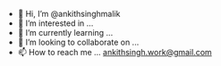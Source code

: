 - 👋 Hi, I’m @ankithsinghmalik
- 👀 I’m interested in ...
- 🌱 I’m currently learning ...
- 💞️ I’m looking to collaborate on ...
- 📫 How to reach me ... ankithsingh.work@gmail.com 

<!---
ankithsinghmalik/ankithsinghmalik is a ✨ special ✨ repository because its `README.md` (this file) appears on your GitHub profile.
You can click the Preview link to take a look at your changes.
--->
